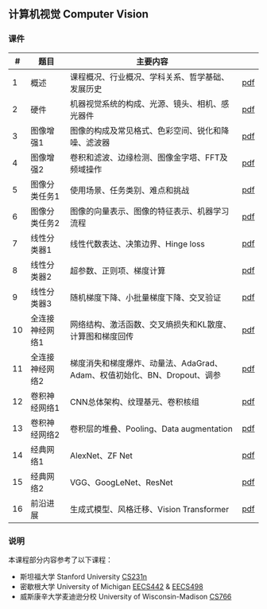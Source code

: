 ## 计算机视觉 Computer Vision

### 课件

|#|题目|主要内容||
|---|---|---|---|
|1|概述|课程概况、行业概况、学科关系、哲学基础、发展历史|[pdf](https://github.com/yeshan-geo/yeshan-geo.github.io/blob/main/documents/cv/2024/L1-Introduction.pdf)|
|2|硬件|机器视觉系统的构成、光源、镜头、相机、感光器件|[pdf](https://github.com/yeshan-geo/yeshan-geo.github.io/blob/main/documents/cv/2024/L2-Sensors.pdf)|
|3|图像增强1|图像的构成及常见格式、色彩空间、锐化和降噪、滤波器|[pdf](https://github.com/yeshan-geo/yeshan-geo.github.io/blob/main/documents/cv/2024/L3-Filtering_and_edge_detection1.pdf)|
|4|图像增强2|卷积和滤波、边缘检测、图像金字塔、FFT及频域操作|[pdf](https://github.com/yeshan-geo/yeshan-geo.github.io/blob/main/documents/cv/2024/L4-Filtering_and_edge_detection2.pdf)|
|5|图像分类任务1|使用场景、任务类别、难点和挑战|[pdf](https://github.com/yeshan-geo/yeshan-geo.github.io/blob/main/documents/cv/2024/L5-Image_classification1.pdf)|
|6|图像分类任务2|图像的向量表示、图像的特征表示、机器学习流程|[pdf](https://github.com/yeshan-geo/yeshan-geo.github.io/blob/main/documents/cv/2024/L6-Image_classification2.pdf)|
|7|线性分类器1|线性代数表达、决策边界、Hinge loss|[pdf](https://github.com/yeshan-geo/yeshan-geo.github.io/blob/main/documents/cv/2024/L7-Linear_classifier1.pdf)|
|8|线性分类器2|超参数、正则项、梯度计算|[pdf](https://github.com/yeshan-geo/yeshan-geo.github.io/blob/main/documents/cv/2024/L8-Linear_classifier2.pdf)|
|9|线性分类器3|随机梯度下降、小批量梯度下降、交叉验证|[pdf](https://github.com/yeshan-geo/yeshan-geo.github.io/blob/main/documents/cv/2024/L9-Linear_classifier3.pdf)|
|10|全连接神经网络1|网络结构、激活函数、交叉熵损失和KL散度、计算图和梯度回传|[pdf](https://github.com/yeshan-geo/yeshan-geo.github.io/blob/main/documents/cv/2024/L10-FC_networks1.pdf)|
|11|全连接神经网络2|梯度消失和梯度爆炸、动量法、AdaGrad、Adam、权值初始化、BN、Dropout、调参|[pdf](https://github.com/yeshan-geo/yeshan-geo.github.io/blob/main/documents/cv/2024/L11-FC_networks2.pdf)|
|12|卷积神经网络1|CNN总体架构、纹理基元、卷积核组|[pdf](https://github.com/yeshan-geo/yeshan-geo.github.io/blob/main/documents/cv/2024/L12-CNN1.pdf)|
|13|卷积神经网络2|卷积层的堆叠、Pooling、Data augmentation|[pdf](https://github.com/yeshan-geo/yeshan-geo.github.io/blob/main/documents/cv/2024/L13-CNN2.pdf)|
|14|经典网络1|AlexNet、ZF Net|[pdf](https://github.com/yeshan-geo/yeshan-geo.github.io/blob/main/documents/cv/2024/L14-CNN_architecture1.pdf)|
|15|经典网络2|VGG、GoogLeNet、ResNet|[pdf](https://github.com/yeshan-geo/yeshan-geo.github.io/blob/main/documents/cv/2024/L15-CNN_architecture2.pdf)|
|16|前沿进展|生成式模型、风格迁移、Vision Transformer|[pdf](https://github.com/yeshan-geo/yeshan-geo.github.io/blob/main/documents/cv/2024/L16-Latest.pdf)|



### 说明
本课程部分内容参考了以下课程：
- 斯坦福大学 Stanford University [CS231n](https://cs231n.stanford.edu/)
- 密歇根大学 University of Michigan [EECS442](https://web.eecs.umich.edu/~fouhey/teaching/EECS442_W23/index.html) & [EECS498](https://web.eecs.umich.edu/~justincj/teaching/eecs498/FA2020/)
- 威斯康辛大学麦迪逊分校 University of Wisconsin-Madison [CS766](https://pages.cs.wisc.edu/~mohitg/courses/CS766/)
